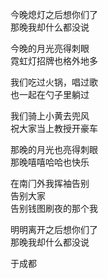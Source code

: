 

今晚熄灯之后想你们了  
那晚我却什么都没说  

今晚的月光亮得刺眼  
霓虹灯招牌也格外地多  

我们吃过火锅，唱过歌  
也一起在勺子里躺过  

我们骑上小⻩去兜⻛  
祝大家当上教授开豪⻋  

那晚的月光也亮得刺眼  
那晚嘻嘻哈哈也快乐  

在南⻔外我挥袖告别  
告别大家  
告别钱图刷夜的那个我  

明明离开之后想你们了  
那晚我却什么都没说  
  
于成都  
